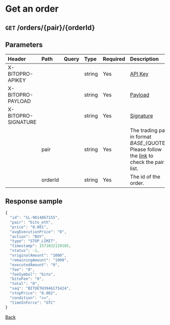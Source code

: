 # Get an order

## `GET` /orders/{pair}/{orderId}

## Parameters

| Header | Path | Query | Type | Required | Description | Default | Range | Example |
| :--- | :--- | :--- | :--- | :--- | :--- | :--- | :--- | :--- |
| X-BITOPRO-APIKEY |  |  | string | Yes | [API Key](../authentication.md#api-key) |  |  |  |
| X-BITOPRO-PAYLOAD |  |  | string | Yes | [Payload](../authentication.md#payload) |  |  |  |
| X-BITOPRO-SIGNATURE |  |  | string | Yes | [Signature](../authentication.md#signature) |  |  |  |
|  | pair |  | string | Yes | The trading pair in format ${BASE}\_${QUOTE}, Please follow the [link](https://www.bitopro.com/fees) to check the pair list. |  |  | bito\_eth |
|  | orderId |  | string | Yes | The id of the order. |  |  | 2959906694 |

## Response sample

```javascript
{
  "id": "SL-9014867155",
  "pair": "bito_eth",
  "price": "0.001",
  "avgExecutionPrice": "0",
  "action": "BUY",
  "type": "STOP_LIMIT",
  "timestamp": 1571032129185,
  "status": -1,
  "originalAmount": "1000",
  "remainingAmount": "1000",
  "executedAmount": "0",
  "fee": "0",
  "feeSymbol": "bito",
  "bitoFee": "0",
  "total": "0",
  "seq": "BITOETH3946175424",
  "stopPrice": "0.002",
  "condition": ">=",
  "timeInForce": "GTC"
}
```

[Back](../rest.md)

